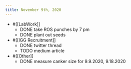 ```yaml
---
title: November 9th, 2020
---
```


- #[[LabWork]]
	- DONE take ROS punches by 7 pm
	- DONE plant out seeds
- #[[IGG Recruitment]]
	- DONE twitter thread
	- TODO medium article
- #[[Other]]
	- DONE measure canker size for 9.9.2020, 9.18.2020